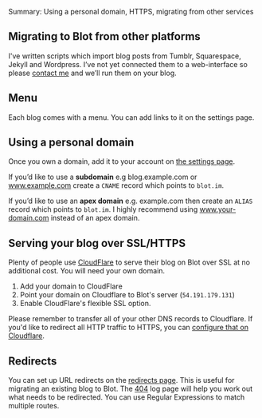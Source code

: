 Summary: Using a personal domain, HTTPS, migrating from other services

## Migrating to Blot from other platforms

I've written scripts which import blog posts from Tumblr, Squarespace, Jekyll and Wordpress. I’ve not yet connected them to a web-interface so please [contact me](/contact) and we’ll run them on your blog.


## Menu

Each blog comes with a menu. You can add links to it on the settings page.

## Using a personal domain

Once you own a domain, add it to your account on [the settings page](/settings).

If you’d like to use a **subdomain** e.g blog.example.com or www.example.com create a ```CNAME``` record which points to ```blot.im```.

If you’d like to use an **apex domain** e.g. example.com then create an ```ALIAS``` record which points to ```blot.im```. I highly recommend using www.your-domain.com instead of an apex domain.


## Serving your blog over SSL/HTTPS

Plenty of people use [CloudFlare](http://cloudflare.com) to serve their blog on Blot over SSL at no additional cost. You will need your own domain.

1. Add your domain to CloudFlare
2. Point your domain on Cloudflare to Blot's server (```54.191.179.131```)
3. Enable CloudFlare's flexible SSL option.

Please remember to transfer all of your other DNS records to Cloudflare. If you'd like to redirect all HTTP traffic to HTTPS, you can [configure that on Cloudflare](https://support.cloudflare.com/hc/en-us/articles/200170536-How-do-I-redirect-all-visitors-to-HTTPS-SSL-).

## Redirects

You can set up URL redirects on the [redirects page](/redirects). This is useful for migrating an existing blog to Blot. The [404](/404s) log page will help you work out what needs to be redirected. You can use Regular Expressions to match multiple routes.